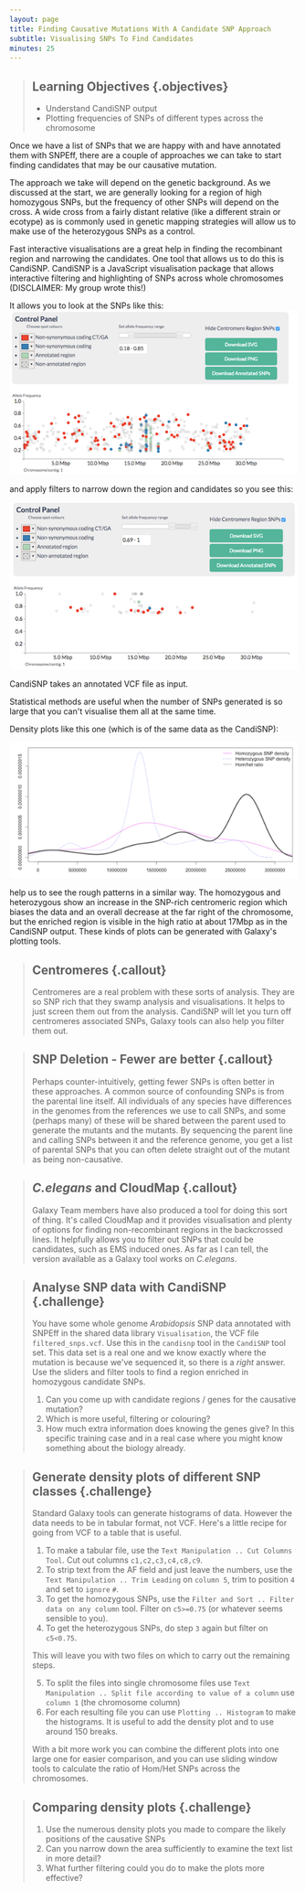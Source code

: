 ```yaml
---
layout: page
title: Finding Causative Mutations With A Candidate SNP Approach
subtitle: Visualising SNPs To Find Candidates
minutes: 25
---
```


> ## Learning Objectives {.objectives}
> * Understand CandiSNP output
> * Plotting frequencies of SNPs of different types across the chromosome
>

Once we have a list of SNPs that we are happy with and have annotated them with SNPEff, there are a couple of approaches we can take to start finding candidates that may be our causative mutation.

The approach we take will depend on the genetic background. As we discussed at the start, we are generally looking for a region of high homozygous SNPs, but the frequency of other SNPs will depend on the cross. A wide cross from a fairly distant relative (like a different strain or ecotype) as is commonly used in genetic mapping strategies will allow us to make use of the heterozygous SNPs as a control. 

Fast interactive visualisations are a great help in finding the recombinant region and narrowing the candidates. One tool that allows us to do this is CandiSNP. CandiSNP is a JavaScript visualisation package that allows interactive filtering and highlighting of SNPs across whole chromosomes (DISCLAIMER: My group wrote this!)

It allows you to look at the SNPs like this:
![CandiSNP interface](img/candisnp.png)

and apply filters to narrow down the region and candidates so you see this:

![CandiSNP after filtering - the region of the high red spot density is the recombinant one](img/candisnp_after.png) 

CandiSNP takes an annotated VCF file as input.

Statistical methods are useful when the number of SNPs generated is so large that you can't visualise them all at the same time.

Density plots like this one (which is of the same data as the CandiSNP):

![Density plot of Homozygous, Heterozygous SNP density and the ratio of Hom/Het SNPS in slifing windows](img/density.png)

help us to see the rough patterns in a similar way. The homozygous and heterozygous show an increase in the SNP-rich centromeric region which biases the data and an overall decrease at the far right of the chromosome, but the enriched region is visible in the high ratio at about 17Mbp as in the CandiSNP output. These kinds of plots can be generated with Galaxy's plotting tools.

>## Centromeres {.callout}
> Centromeres are a real problem with these sorts of analysis. They are so SNP rich that they swamp analysis and visualisations. It helps to just screen them out from the analysis. CandiSNP will let you turn off centromeres associated SNPs, Galaxy tools can also help you filter them out.
> 

>## SNP Deletion - Fewer are better {.callout}
> Perhaps counter-intuitively, getting fewer SNPs is often better in these approaches. A common source of confounding SNPs is from the parental line itself. All individuals of any species have differences in the genomes from the references we use to call SNPs, and some (perhaps many) of these will be shared between the parent used to generate the mutants and the mutants. By sequencing the parent line and calling SNPs between it and the reference genome, you get a list of parental SNPs that you can often delete straight out of the mutant as being non-causative. 

>## _C.elegans_ and CloudMap {.callout}
>
> Galaxy Team members have also produced a tool for doing this sort of thing. It's called CloudMap and it provides visualisation and plenty of options for finding non-recombinant regions in the backcrossed lines. It helpfully allows you to filter out SNPs that could be candidates, such as EMS induced ones. As far as I can tell, the version available as a Galaxy tool works on _C.elegans_.
> 

>## Analyse SNP data with CandiSNP {.challenge}
> You have some whole genome _Arabidopsis_ SNP data annotated with SNPEff in the shared data library `Visualisation`, the VCF file `filtered_snps.vcf`. Use this in the `candisnp` tool in the `CandiSNP` tool set. This data set is a real one and we know exactly where the mutation is because we've sequenced it, so there is a _right_ answer. Use the sliders and filter tools to find a region enriched in homozygous candidate SNPs.
>
>	1. Can you come up with candidate regions / genes for the causative mutation?
>	2. Which is more useful, filtering or colouring?
>	3. How much extra information does knowing the genes give? In this specific training case and in a real case where you might know something about the biology already.
>

>## Generate density plots of different SNP classes {.challenge}
> Standard Galaxy tools can generate histograms of data. However the data needs to be in tabular format, not VCF. Here's a little recipe for going from VCF to a table that is useful.
>
>	1. To make a tabular file, use the `Text Manipulation .. Cut Columns Tool`. Cut out columns `c1,c2,c3,c4,c8,c9`. 
>	2. To strip text from the AF field and just leave the numbers, use the `Text Manipulation .. Trim Leading` on `column 5`, trim to position `4` and set to `ignore` `#`.
>	3. To get the homozygous SNPs, use the `Filter and Sort .. Filter data on any column` tool. Filter on `c5>=0.75` (or whatever seems sensible to you).
>	4. To get the heterozygous SNPs, do step `3` again but filter on `c5<0.75`.
>	 
>This will leave you with two files on which to carry out the remaining steps.
>	
>	5. To split the files into single chromosome files use `Text Manipulation .. Split file according to value of a column` use `column 1` (the chromosome column)
>	6. For each resulting file you can use `Plotting .. Histogram` to make the histograms. It is useful to add the density plot and to use around 150 breaks.
>
>With a bit more work you can combine the different plots into one large one for easier comparison, and you can use sliding window tools to calculate the ratio of Hom/Het SNPs across the chromosomes.

>## Comparing density plots {.challenge}
>
>	1. Use the numerous density plots you made to compare the likely positions of the causative SNPs
>	2. Can you narrow down the area sufficiently to examine the text list in more detail?
>	3. What further filtering could you do to make the plots more effective?
>

